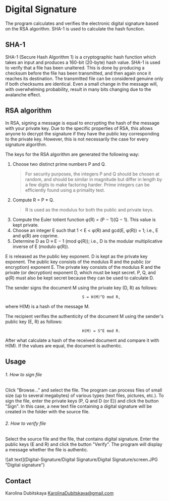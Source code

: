 # Digital Signature

The program calculates and verifies the electronic digital signature based on the RSA algorithm.
SHA-1 is used to calculate the hash function.

## SHA-1

SHA-1 (Secure Hash Algorithm 1) is a cryptographic hash function which takes an input and produces
a 160-bit (20-byte) hash value. SHA-1 is used to verify that a file has been unaltered. This is done by
producing a checksum before the file has been transmitted, and then again once it reaches its destination.
The transmitted file can be considered genuine only if both checksums are identical. Even a small change
in the message will, with overwhelming probability, result in many bits changing due to the avalanche effect. 

## RSA algorithm

In RSA, signing a message is equal to encrypting the hash of the message with your private key.
Due to the specific properties of RSA, this allows anyone to decrypt the signature if they have the
public key corresponding to the private key. However, this is not necessarily the case for every 
signature algorithm.

The keys for the RSA algorithm are generated the following way:

1. Choose two distinct prime numbers P and Q.
   > For security purposes, the integers P and Q should be chosen at random, and should be similar in magnitude but
   > differ in length by a few digits to make factoring harder. Prime integers can be efficiently found using a 
   > primality test.
2. Compute R = P * Q.
   > R is used as the modulus for both the public and private keys.
3. Compute the Euler totient function φ(R) = (P − 1)(Q − 1). This value is kept private.
4. Choose an integer E such that 1 < E < φ(R) and gcd(E, φ(R)) = 1; i.e., E and φ(R) are coprime.
5. Determine D as D ≡ E − 1 (mod φ(R)); i.e., D is the modular multiplicative inverse of E (modulo φ(R)).

E is released as the public key exponent.
D is kept as the private key exponent.
The public key consists of the modulus R and the public (or encryption) exponent E.
The private key consists of the modulus R and the private (or decryption) exponent D, which must be kept secret.
P, Q, and φ(R) must also be kept secret because they can be used to calculate D.

The sender signs the document M using the private key (D, R) as follows:
```
                                  S = H(M)^D mod R,
```
where H(M) is a hash of the message M.

The recipient verifies the authenticity of the document M using the sender's public key (E, R) as follows: 
```
                                  H(M) = S^E mod R.
```
After what calculate a hash of the received document and compare it with H(M).
If the values are equal, the document is authentic.

## Usage

###### 1. How to sign file

Click "Browse..." and select the file. The program can process files of small size (up to several megabytes)
of various types (text files, pictures, etc.). To sign the file, enter the private keys (P, Q and D (or E)) 
and click the button "Sign". In this case, a new text file containing a digital signature will be created
in the folder with the source file.

###### 2. How to verify file

Select the source file and the file, that contains digital signature. Enter the public keys (E and R) and click 
the button "Verify". The program will display a message whether the file is authentic.

![alt text](Digital-Signature/Digital Signature/Digital Signature/screen.JPG "Digital signature")

## Contact

Karolina Dubitskaya
KarolinaDubitskaya@gmail.com
